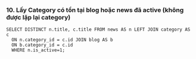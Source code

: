 ### 10. Lấy Category có tồn tại blog hoặc news đã active (không được lặp lại category)
```mysql
SELECT DISTINCT n.title, c.title FROM news AS n LEFT JOIN category AS c
  ON n.category_id = c.id JOIN blog AS b
  ON b.category_id = c.id
  WHERE n.is_active=1;
```